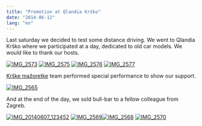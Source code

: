 ```yaml
---
title: "Promotion at Qlandia Krško"
date: "2014-06-12"
lang: "en"
---
```


Last saturday we decided to test some distance driving. We went to Qlandia Krško where we participated at a day, dedicated to old car models. We would like to thank our hosts.

[![IMG_2573](images/IMG_2573-300x200.jpg)](http://gremovmongolijo.com/wp-content/uploads/2014/06/IMG_2573.jpg) [![IMG_2575](images/IMG_2575-300x200.jpg)](http://gremovmongolijo.com/wp-content/uploads/2014/06/IMG_2575.jpg) [![IMG_2576](images/IMG_2576-300x200.jpg)](http://gremovmongolijo.com/wp-content/uploads/2014/06/IMG_2576.jpg) [![IMG_2577](images/IMG_2577-300x200.jpg)](http://gremovmongolijo.com/wp-content/uploads/2014/06/IMG_2577.jpg)

[Krške mažoretke](http://www.krske-mazoretke.si/ "Krške mažoretke") team performed special performance to show our support.

[![IMG_2565](images/IMG_2565-300x168.jpg)](http://gremovmongolijo.com/wp-content/uploads/2014/06/IMG_2565.jpg)

And at the end of the day, we sold bull-bar to a fellow colleague from Zagreb.

[![IMG_20140607_123452](images/IMG_20140607_123452-300x225.jpg)](http://gremovmongolijo.com/wp-content/uploads/2014/06/IMG_20140607_123452.jpg) [![IMG_2569](images/IMG_2569-300x200.jpg)](http://gremovmongolijo.com/wp-content/uploads/2014/06/IMG_2569.jpg)[![IMG_2568](images/IMG_2568-300x200.jpg)](http://gremovmongolijo.com/wp-content/uploads/2014/06/IMG_2568.jpg) [![IMG_2570](images/IMG_2570-300x200.jpg)](http://gremovmongolijo.com/wp-content/uploads/2014/06/IMG_2570.jpg)
